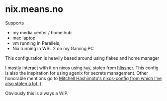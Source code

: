 # nix.means.no

Supports 
* my media center / home hub
* mac laptop
* vm running in Parallels,
* Nix running in WSL 2 on my Gaming PC

This configuration is heavily based around using flakes and home manager

I mostly interact with it on nixos using `hey`, stolen from [hlissner](https://github.com/hlissner/dotfiles). This config is also the inspiration for using agenix for secrets management. Other honorable mentions go to [Mitchell Hashimoto's nixos-config from which I've also stolen a lot :)](https://github.com/mitchellh/nixos-config).

Obviously this is always a WIP.
